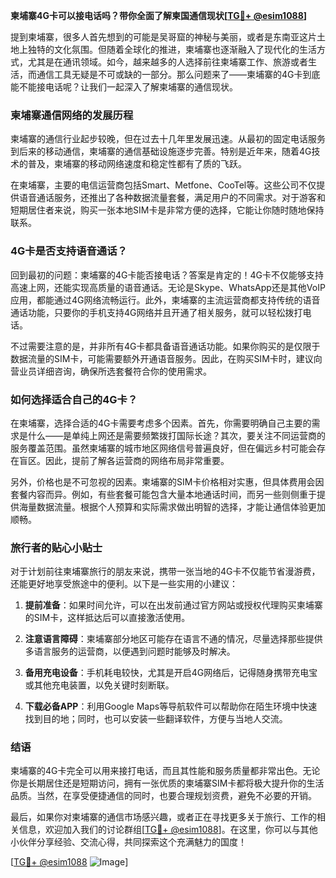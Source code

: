**柬埔寨4G卡可以接电话吗？带你全面了解柬国通信现状[[TG💪+ @esim1088](https://t.me/s/esim1088)]**

提到柬埔寨，很多人首先想到的可能是吴哥窟的神秘与美丽，或者是东南亚这片土地上独特的文化氛围。但随着全球化的推进，柬埔寨也逐渐融入了现代化的生活方式，尤其是在通讯领域。如今，越来越多的人选择前往柬埔寨工作、旅游或者生活，而通信工具无疑是不可或缺的一部分。那么问题来了——柬埔寨的4G卡到底能不能接电话呢？让我们一起深入了解柬埔寨的通信现状。

### 柬埔寨通信网络的发展历程

柬埔寨的通信行业起步较晚，但在过去十几年里发展迅速。从最初的固定电话服务到后来的移动通信，柬埔寨的通信基础设施逐步完善。特别是近年来，随着4G技术的普及，柬埔寨的移动网络速度和稳定性都有了质的飞跃。

在柬埔寨，主要的电信运营商包括Smart、Metfone、CooTel等。这些公司不仅提供语音通话服务，还推出了各种数据流量套餐，满足用户的不同需求。对于游客和短期居住者来说，购买一张本地SIM卡是非常方便的选择，它能让你随时随地保持联系。

### 4G卡是否支持语音通话？

回到最初的问题：柬埔寨的4G卡能否接电话？答案是肯定的！4G卡不仅能够支持高速上网，还能实现高质量的语音通话。无论是Skype、WhatsApp还是其他VoIP应用，都能通过4G网络流畅运行。此外，柬埔寨的主流运营商都支持传统的语音通话功能，只要你的手机支持4G网络并且开通了相关服务，就可以轻松拨打电话。

不过需要注意的是，并非所有4G卡都具备语音通话功能。如果你购买的是仅限于数据流量的SIM卡，可能需要额外开通语音服务。因此，在购买SIM卡时，建议向营业员详细咨询，确保所选套餐符合你的使用需求。

### 如何选择适合自己的4G卡？

在柬埔寨，选择合适的4G卡需要考虑多个因素。首先，你需要明确自己主要的需求是什么——是单纯上网还是需要频繁拨打国际长途？其次，要关注不同运营商的服务覆盖范围。虽然柬埔寨的城市地区网络信号普遍良好，但在偏远乡村可能会存在盲区。因此，提前了解各运营商的网络布局非常重要。

另外，价格也是不可忽视的因素。柬埔寨的SIM卡价格相对实惠，但具体费用会因套餐内容而异。例如，有些套餐可能包含大量本地通话时间，而另一些则侧重于提供海量数据流量。根据个人预算和实际需求做出明智的选择，才能让通信体验更加顺畅。

### 旅行者的贴心小贴士

对于计划前往柬埔寨旅行的朋友来说，携带一张当地的4G卡不仅能节省漫游费，还能更好地享受旅途中的便利。以下是一些实用的小建议：

1. **提前准备**：如果时间允许，可以在出发前通过官方网站或授权代理购买柬埔寨的SIM卡，这样抵达后可以直接激活使用。
   
2. **注意语言障碍**：柬埔寨部分地区可能存在语言不通的情况，尽量选择那些提供多语言服务的运营商，以便遇到问题时能够及时解决。

3. **备用充电设备**：手机耗电较快，尤其是开启4G网络后，记得随身携带充电宝或其他充电装置，以免关键时刻断联。

4. **下载必备APP**：利用Google Maps等导航软件可以帮助你在陌生环境中快速找到目的地；同时，也可以安装一些翻译软件，方便与当地人交流。

### 结语

柬埔寨的4G卡完全可以用来接打电话，而且其性能和服务质量都非常出色。无论你是长期居住还是短期访问，拥有一张优质的柬埔寨SIM卡都将极大提升你的生活品质。当然，在享受便捷通信的同时，也要合理规划资费，避免不必要的开销。

最后，如果你对柬埔寨的通信市场感兴趣，或者正在寻找更多关于旅行、工作的相关信息，欢迎加入我们的讨论群组[[TG💪+ @esim1088](https://t.me/s/esim1088)]。在这里，你可以与其他小伙伴分享经验、交流心得，共同探索这个充满魅力的国度！

[[TG💪+ @esim1088](https://t.me/s/esim1088) ![Image](https://i.postimg.cc/4NQfJmqS/Snipaste-2025-05-13-00-14-12.png)]